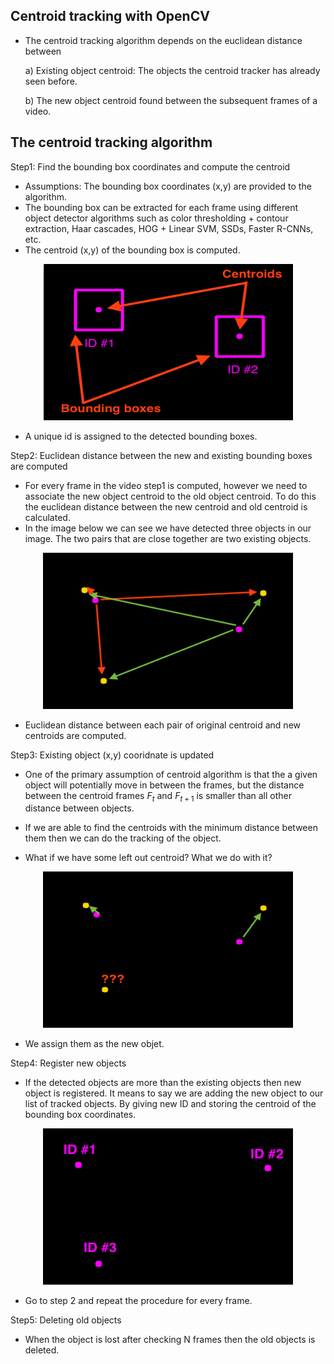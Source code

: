 ## Centroid tracking with OpenCV

* The centroid tracking algorithm depends on the euclidean distance between

   a) Existing object centroid: The objects the centroid tracker has already seen before.  
  
   b) The new object centroid found between the subsequent frames of a video.

## The centroid tracking algorithm

Step1: Find the bounding box coordinates and compute the centroid
* Assumptions: The bounding box coordinates (x,y) are provided to the algorithm.
* The bounding box can be extracted for each frame using different object detector algorithms such as color thresholding + contour extraction, Haar cascades, HOG + Linear SVM, SSDs, Faster R-CNNs, etc.
* The centroid (x,y) of the bounding box is computed.

<p align="center"><img src="https://github.com/Manojkl/object-tracking/blob/main/Documents/simple_object_tracking_step1.png" width="400" height="250" />

* A unique id is assigned to the detected bounding boxes.

Step2: Euclidean distance between the new and existing bounding boxes are computed

* For every frame in the video step1 is computed, however we need to associate the new object centroid to the old object centroid. To do this the euclidean distance between the new centroid and old centroid is calculated.
* In the image below we can see we have detected three objects in our image. The two pairs that are close together are two existing objects.

<p align="center"><img src="https://github.com/Manojkl/object-tracking/blob/main/Documents/simple_object_tracking_step2.png" width="400" height="250" />

* Euclidean distance between each pair of original centroid and new centroids are computed.

Step3: Existing object (x,y) cooridnate is updated

* One of the primary assumption of centroid algorithm is that the a given object will potentially move in between the frames, but the distance between the centroid frames $F_t$ and $F_{t+1}$ is smaller than all other distance between objects.

* If we are able to find the centroids with the minimum distance between them then we can do the tracking of the object.

* What if we have some left out centroid? What we do with it?

<p align="center"><img src="https://github.com/Manojkl/object-tracking/blob/main/Documents/simple_object_tracking_step3.png" width="400" height="250" />

* We assign them as the new objet.

Step4: Register new objects

* If the detected objects are more than the existing objects then new object is registered. It means to say we are adding the new object to our list of tracked objects. By giving new ID and storing the centroid of the bounding box coordinates.

<p align="center"><img src="https://github.com/Manojkl/object-tracking/blob/main/Documents/simple_object_tracking_step4.png" width="400" height="250" />

* Go to step 2 and repeat the procedure for every frame.

Step5: Deleting old objects

* When the object is lost after checking N frames then the old objects is deleted.





